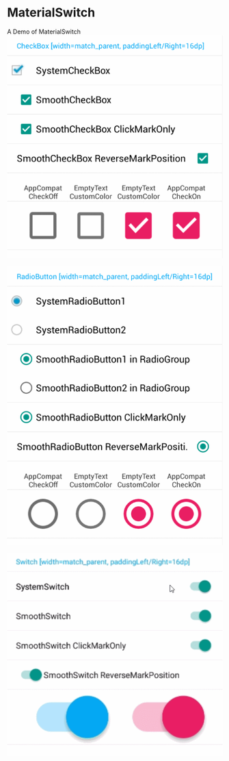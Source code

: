 # MaterialSwitch
A Demo of MaterialSwitch
![PreView of CheckBox](https://raw.githubusercontent.com/DevinScarlet/MaterialSwitch/master/app/src/main/assets/GIF-checkbox_4x.gif)

![PreView of RadioButton](https://raw.githubusercontent.com/DevinScarlet/MaterialSwitch/master/app/src/main/assets/GIF-radiobutton_4x.gif)

![PreView of Switch](https://raw.githubusercontent.com/DevinScarlet/MaterialSwitch/master/app/src/main/assets/GIF-switch_5%2B.gif)
